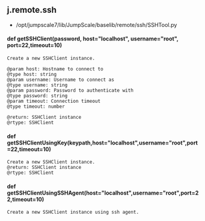 ## j.remote.ssh

- /opt/jumpscale7/lib/JumpScale/baselib/remote/ssh/SSHTool.py

#### def getSSHClient(password,  host="localhost", username="root", port=22,timeout=10) 

    Create a new SSHClient instance.
    
    @param host: Hostname to connect to
    @type host: string
    @param username: Username to connect as
    @type username: string
    @param password: Password to authenticate with
    @type password: string
    @param timeout: Connection timeout
    @type timeout: number
    
    @return: SSHClient instance
    @rtype: SSHClient

#### def getSSHClientUsingKey(keypath,host="localhost",username="root",port=22,timeout=10) 

    Create a new SSHClient instance.
    @return: SSHClient instance
    @rtype: SSHClient

#### def getSSHClientUsingSSHAgent(host="localhost",username="root",port=22,timeout=10) 

    Create a new SSHClient instance using ssh agent.

